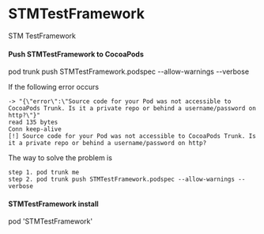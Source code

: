 # STMTestFramework
STM TestFramework

#### Push STMTestFramework to CocoaPods
pod trunk push STMTestFramework.podspec --allow-warnings --verbose

If the following error occurs
```
-> "{\"error\":\"Source code for your Pod was not accessible to CocoaPods Trunk. Is it a private repo or behind a username/password on http?\"}"
read 135 bytes
Conn keep-alive
[!] Source code for your Pod was not accessible to CocoaPods Trunk. Is it a private repo or behind a username/password on http?
```
The way to solve the problem is
```
step 1. pod trunk me
step 2. pod trunk push STMTestFramework.podspec --allow-warnings --verbose
```

#### STMTestFramework install
pod 'STMTestFramework'
